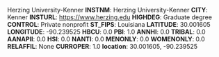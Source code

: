 
Herzing University-Kenner
**INSTNM**: Herzing University-Kenner 
**CITY**: Kenner 
**INSTURL**: https://www.herzing.edu 
**HIGHDEG**: Graduate degree 
**CONTROL**: Private nonprofit 
**ST_FIPS**: Louisiana 
**LATITUDE**: 30.001605 
**LONGITUDE**: -90.239525 
**HBCU**: 0.0 
**PBI**: 1.0 
**ANNHI**: 0.0 
**TRIBAL**: 0.0 
**AANAPII**: 0.0 
**HSI**: 0.0 
**NANTI**: 0.0 
**MENONLY**: 0.0 
**WOMENONLY**: 0.0 
**RELAFFIL**: None 
**CURROPER**: 1.0 
**location**: 30.001605, -90.239525 